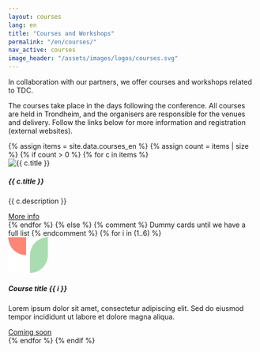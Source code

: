 ```yaml
---
layout: courses
lang: en
title: "Courses and Workshops"
permalink: "/en/courses/"
nav_active: courses
image_header: "/assets/images/logos/courses.svg"
---
```


In collaboration with our partners, we offer courses and workshops related to TDC.

The courses take place in the days following the conference. All courses are held in Trondheim, and the organisers are responsible for the venues and delivery. Follow the links below for more information and registration (external websites).

<div class="courses-grid mt-2">
  {% assign items = site.data.courses_en %}
  {% assign count = items | size %}
  {% if count > 0 %}
    {% for c in items %}
    <div>
      <div class="card course-card">
        <img src="{{ c.image | default: '/assets/images/standard/graphic1.png' }}" class="card-img-top" alt="{{ c.title }}">
        <div class="card-body d-flex flex-column">
          <h5 class="card-title">{{ c.title }}</h5>
          <p class="card-text">{{ c.description }}</p>
          <a class="mt-auto btn btn-outline-success" href="{{ c.url }}" target="_blank" rel="noopener">More info</a>
        </div>
      </div>
    </div>
    {% endfor %}
  {% else %}
    {% comment %} Dummy cards until we have a full list {% endcomment %}
    {% for i in (1..6) %}
    <div>
      <div class="card course-card">
        <img src="/assets/images/standard/graphic1.png" class="card-img-top" alt="Placeholder image">
        <div class="card-body d-flex flex-column">
          <h5 class="card-title">Course title {{ i }}</h5>
          <p class="card-text">Lorem ipsum dolor sit amet, consectetur adipiscing elit. Sed do eiusmod tempor incididunt ut labore et dolore magna aliqua.</p>
          <a class="mt-auto btn btn-outline-success disabled" href="#" tabindex="-1" aria-disabled="true">Coming soon</a>
        </div>
      </div>
    </div>
    {% endfor %}
  {% endif %}
</div>
